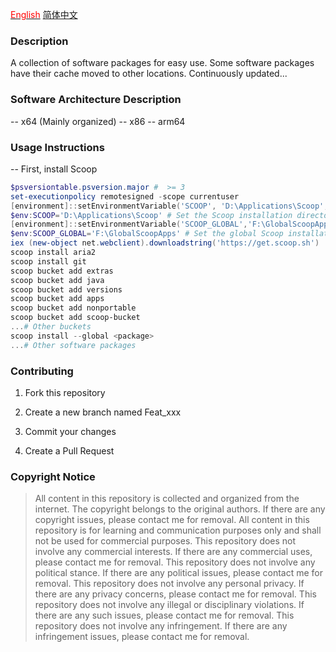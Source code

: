 [<span style="color: red;">English</span>](README.md)
[简体中文](README.md)

### Description

A collection of software packages for easy use. Some software packages have their cache moved to other locations. Continuously updated...

### Software Architecture Description

-- x64 (Mainly organized)
-- x86
-- arm64

### Usage Instructions

-- First, install Scoop

```powershell
$psversiontable.psversion.major #  >= 3
set-executionpolicy remotesigned -scope currentuser
[environment]::setEnvironmentVariable('SCOOP', 'D:\Applications\Scoop', 'User')
$env:SCOOP='D:\Applications\Scoop' # Set the Scoop installation directory
[environment]::setEnvironmentVariable('SCOOP_GLOBAL','F:\GlobalScoopApps','Machine')
$env:SCOOP_GLOBAL='F:\GlobalScoopApps' # Set the global Scoop installation directory
iex (new-object net.webclient).downloadstring('https://get.scoop.sh')
scoop install aria2
scoop install git
scoop bucket add extras
scoop bucket add java
scoop bucket add versions
scoop bucket add apps
scoop bucket add nonportable
scoop bucket add scoop-bucket
...# Other buckets
scoop install --global <package>
...# Other software packages
```

### Contributing

1. Fork this repository

2. Create a new branch named Feat_xxx

3. Commit your changes

4. Create a Pull Request

### Copyright Notice

> All content in this repository is collected and organized from the internet. The copyright belongs to the original authors. If there are any copyright issues, please contact me for removal.
> All content in this repository is for learning and communication purposes only and shall not be used for commercial purposes.
> This repository does not involve any commercial interests. If there are any commercial uses, please contact me for removal.
> This repository does not involve any political stance. If there are any political issues, please contact me for removal.
> This repository does not involve any personal privacy. If there are any privacy concerns, please contact me for removal.
> This repository does not involve any illegal or disciplinary violations. If there are any such issues, please contact me for removal.
> This repository does not involve any infringement. If there are any infringement issues, please contact me for removal.
